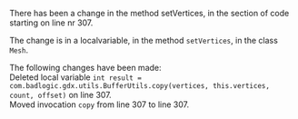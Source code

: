 There has been a change in the method setVertices, in the section of code starting on line nr 307.
  
The change is in a localvariable, in the method ```setVertices```, in the class ```Mesh```.
  
The following changes have been made:  
Deleted local variable ```int result = com.badlogic.gdx.utils.BufferUtils.copy(vertices, this.vertices, count, offset)``` on line 307.  
Moved invocation ```copy``` from line 307 to line 307.  
